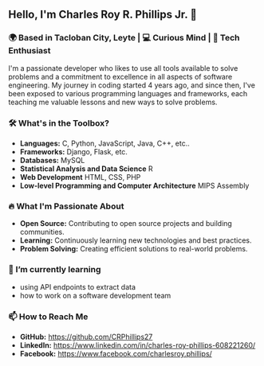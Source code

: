 ## Hello, I'm Charles Roy R. Phillips Jr. 👋

### 🌍 Based in Tacloban City, Leyte | 💻 Curious Mind | 🚀 Tech Enthusiast

I'm a passionate developer who likes to use all tools available to solve problems and a commitment to excellence in all aspects of software engineering. My journey in coding started 4 years ago, and since then, I've been exposed to various programming languages and frameworks, each teaching me valuable lessons and new ways to solve problems.
### 🛠️ What's in the Toolbox?

- **Languages:** C, Python, JavaScript, Java, C++, etc..
- **Frameworks:** Django, Flask, etc.
- **Databases:** MySQL
- **Statistical Analysis and Data Science** R
- **Web Development** HTML, CSS, PHP
- **Low-level Programming and Computer Architecture** MIPS Assembly

### 🔥 What I'm Passionate About

- **Open Source:** Contributing to open source projects and building communities.
- **Learning:** Continuously learning new technologies and best practices.
- **Problem Solving:** Creating efficient solutions to real-world problems.

### 🌱 I’m currently learning

- using API endpoints to extract data
- how to work on a software development team


### 📫 How to Reach Me

- **GitHub:** https://github.com/CRPhillips27
- **LinkedIn:** https://www.linkedin.com/in/charles-roy-phillips-608221260/
- **Facebook:** https://www.facebook.com/charlesroy.phillips/

